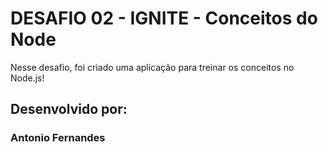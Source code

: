 # DESAFIO 02 - IGNITE - Conceitos do Node

Nesse desafio, foi criado uma aplicação para treinar os conceitos no Node.js!

## Desenvolvido por:

### Antonio Fernandes


